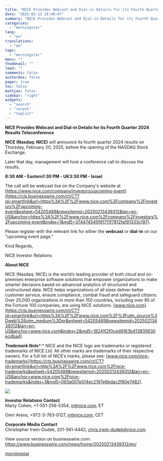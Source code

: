 ```yaml
---
title: "NICE Provides Webcast and Dial-in Details for its Fourth Quarter 2024 Results Teleconference"
date: "2025-02-13 18:40:47"
summary: "NICE Provides Webcast and Dial-in Details for its Fourth Quarter 2024 Results Teleconference NICE (Nasdaq: NICE) will announce its fourth quarter 2024 results on Thursday, February 20, 2025, before the opening of the NASDAQ Stock Exchange. Later that day, management will host a conference call to discuss the results. 8:30..."
categories:
  - "morningstar"
lang:
  - "en"
translations:
  - "en"
tags:
  - "morningstar"
menu: ""
thumbnail: ""
lead: ""
comments: false
authorbox: false
pager: true
toc: false
mathjax: false
sidebar: "right"
widgets:
  - "search"
  - "recent"
  - "taglist"
---
```


**NICE Provides Webcast and Dial-in Details for its Fourth Quarter 2024 Results Teleconference**

**NICE (Nasdaq: NICE)** will announce its fourth quarter 2024 results on Thursday, February 20, 2025, before the opening of the NASDAQ Stock Exchange.
  
Later that day, management will host a conference call to discuss the results.

**8:30 AM - Eastern****1:30 PM - UK****3:30 PM - Israel**

The call will be webcast live on the Company's website at [https://www.nice.com/company/investors/upcoming-event](https://cts.businesswire.com/ct/CT?id=smartlink&url=https%3A%2F%2Fwww.nice.com%2Fcompany%2Finvestors%2Fupcoming-event&esheet=54205489&newsitemid=20250213439312&lan=en-US&anchor=https%3A%2F%2Fwww.nice.com%2Fcompany%2Finvestors%2Fupcoming-event&index=1&md5=374474545f91711f7812fa191333c197).
  
Please register with the relevant link for either the **webcast** or **dial-in** on our “upcoming event page.”

Kind Regards,
  
NICE Investor Relations

**About NICE**

NICE (Nasdaq: NICE) is the world’s leading provider of both cloud and on-premises enterprise software solutions that empower organizations to make smarter decisions based on advanced analytics of structured and unstructured data. NICE helps organizations of all sizes deliver better customer service, ensure compliance, combat fraud and safeguard citizens. Over 25,000 organizations in more than 150 countries, including over 85 of the Fortune 100 companies, are using NICE solutions. [www.nice.com](https://cts.businesswire.com/ct/CT?id=smartlink&url=https%3A%2F%2Fwww.nice.com%2F%3Futm_source%3Dweb%26utm_medium%3Dpr&esheet=54205489&newsitemid=20250213439312&lan=en-US&anchor=www.nice.com&index=2&md5=18241f2f0ced9163b413935630ecdba4).

***Trademark Note****:* NICE and the NICE logo are trademarks or registered trademarks of NICE Ltd. All other marks are trademarks of their respective owners. For a full list of NICE’s marks, please see: [www.nice.com/nice-trademarks](https://cts.businesswire.com/ct/CT?id=smartlink&url=http%3A%2F%2Fwww.nice.com%2Fnice-trademarks&esheet=54205489&newsitemid=20250213439312&lan=en-US&anchor=www.nice.com%2Fnice-trademarks&index=3&md5=093a007e014ec2197e6bdac2f80e7482).

 ![](https://cts.businesswire.com/ct/CT?id=bwnews&sty=20250213439312r1&sid=mstr3&distro=nx&lang=en)

**Investor Relations Contact**  
Marty Cohen, +1-551-256-5354, [ir@nice.com](mailto:ir@nice.com), ET
  
Omri Arens, +972-3-763-0127, [ir@nice.com](mailto:ir@nice.com), CET

**Corporate Media Contact**  
Christopher Irwin-Dudek, 201-561-4442, [chris.irwin-dudek@nice.com](mailto:chris.irwin-dudek@nice.com)

View source version on businesswire.com: <https://www.businesswire.com/news/home/20250213439312/en/>

[morningstar](https://www.morningstar.com/news/business-wire/20250213439312/nice-provides-webcast-and-dial-in-details-for-its-fourth-quarter-2024-results-teleconference)

